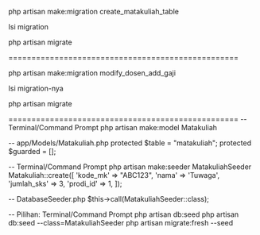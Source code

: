php artisan make:migration create_matakuliah_table

Isi migration

php artisan migrate

==================================================

php artisan make:migration modify_dosen_add_gaji

Isi migration-nya

php artisan migrate


==================================================
-- Terminal/Command Prompt
php artisan make:model Matakuliah

-- app/Models/Matakuliah.php
protected $table = "matakuliah";
protected $guarded = [];

-- Terminal/Command Prompt
php artisan make:seeder MatakuliahSeeder
Matakuliah::create([
            'kode_mk' => "ABC123",
            'nama' => 'Tuwaga',
            'jumlah_sks' => 3,
            'prodi_id' => 1,
        ]);

-- DatabaseSeeder.php
$this->call(MatakuliahSeeder::class);

-- Pilihan: Terminal/Command Prompt
php artisan db:seed
php artisan db:seed --class=MatakuliahSeeder
php artisan migrate:fresh --seed

